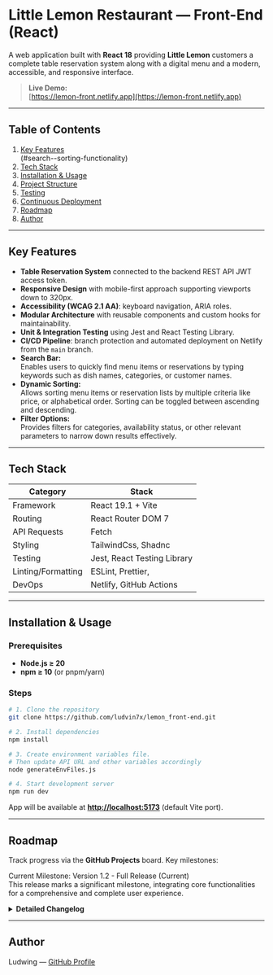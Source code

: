 
# Little Lemon Restaurant — Front-End (React)

A web application built with **React 18** providing **Little Lemon** customers a complete table reservation system along with a digital menu and a modern, accessible, and responsive interface.

> **Live Demo:**  
> [https://lemon-front.netlify.app](https://lemon-front.netlify.app)

---

## Table of Contents

1. [Key Features](#key-features)  
(#search--sorting-functionality)  
2. [Tech Stack](#tech-stack)  
3. [Installation & Usage](#installation--usage)  
4. [Project Structure](#project-structure)  
5. [Testing](#testing)  
6. [Continuous Deployment](#continuous-deployment)  
7. [Roadmap](#roadmap)     
8. [Author](#author)

---

## Key Features

* **Table Reservation System** connected to the backend REST API JWT access token.  
* **Responsive Design** with mobile-first approach supporting viewports down to 320px.  
* **Accessibility (WCAG 2.1 AA)**: keyboard navigation, ARIA roles.  
* **Modular Architecture** with reusable components and custom hooks for maintainability.   
* **Unit & Integration Testing** using Jest and React Testing Library.  
* **CI/CD Pipeline**: branch protection and automated deployment on Netlify from the `main` branch.
* **Search Bar:**  
  Enables users to quickly find menu items or reservations by typing keywords such as dish names, categories, or customer names.
* **Dynamic Sorting:**  
  Allows sorting menu items or reservation lists by multiple criteria like price, or alphabetical order. Sorting can be toggled between ascending and descending.
* **Filter Options:**  
  Provides filters for categories, availability status, or other relevant parameters to narrow down results effectively.

---


## Tech Stack

| Category           | Stack                                |
| ------------------ | ------------------------------------ |
| Framework          | React 19.1 + Vite                    |
| Routing            | React Router DOM 7                   |
| API Requests       | Fetch                                |
| Styling            | TailwindCss, Shadnc                  |
| Testing            | Jest, React Testing Library          |
| Linting/Formatting | ESLint, Prettier,                    |
| DevOps             | Netlify, GitHub Actions              |

---

## Installation & Usage

### Prerequisites

* **Node.js ≥ 20**  
* **npm ≥ 10** (or pnpm/yarn)

### Steps

```bash
# 1. Clone the repository
git clone https://github.com/ludvin7x/lemon_front-end.git

# 2. Install dependencies
npm install

# 3. Create environment variables file.
# Then update API URL and other variables accordingly
node generateEnvFiles.js

# 4. Start development server
npm run dev
```

App will be available at **[http://localhost:5173](http://localhost:5173)** (default Vite port).

---

## Roadmap

Track progress via the **GitHub Projects** board. Key milestones:

Current Milestone: Version 1.2 - Full Release (Current)  
This release marks a significant milestone, integrating core functionalities for a comprehensive and complete user experience.

<details>
  <summary><b>Detailed Changelog</b></summary>

API Integration: Established robust connectivity to the backend API, enabling seamless data retrieval and submission for all dynamic content.

Menu & Online Ordering System: Implemented a full-featured menu display with intuitive browsing and a streamlined ordering process for customers.

Shopping Cart Functionality: Developed a persistent and interactive shopping cart, allowing users to effortlessly add, remove, and manage items before checkout.

Reservation Management: Integrated a user-friendly reservation form, facilitating convenient booking for tables or services.

Responsive UI with Bootstrap: Enhanced the user interface and overall user experience through the strategic adoption of the Bootstrap framework, ensuring responsive design and consistent component styling.

Dynamic Image Delivery (Dual API Support): Incorporated two distinct image APIs (e.g., Unsplash, Pexels) to provide diverse, high-quality, and dynamically loaded visuals for menu items and across the application.

Core Infrastructure & User Management  
This version focused on establishing the foundational technological stack and essential user interaction features.

Frontend Migration to React Vite: Successfully migrated the entire frontend development environment to React with Vite, significantly improving development speed and optimizing build processes for production.

Initial Bootstrap Integration: Laid the groundwork for UI/UX consistency with the initial implementation of the Bootstrap framework for foundational styling and responsive layout.

Secure User Authentication & Registration: Developed a robust user authentication system, encompassing user registration, secure login, and efficient session management.

Django Backend Connectivity: Established and meticulously configured the primary connection to the Django backend, enabling seamless and reliable data exchange between the frontend and the server.

Security & Detail Views  
This release introduced critical security measures and enhanced content presentation capabilities.

JWT Token-Based Authentication: Implemented a JSON Web Token (JWT) system for secure, stateless authentication, ensuring authenticated access to all protected routes and resources.

Dedicated Menu Item Detail Page: Developed a comprehensive detail page for individual menu items, providing users with in-depth information and a richer browsing experience.

Optimize Core Web Vitals for faster loading and responsiveness.

Implement lazy loading for images and components to improve initial page load times.

Enhance metadata and structured data for improved search engine optimization.

Integrate a Service Worker for advanced caching and offline functionality.

Enable offline content access and basic application functionality without an internet connection.

Make the application installable on user devices for a native app-like experience.

</details>

---

## Author

Ludwing — [GitHub Profile](https://github.com/ludvin7x)